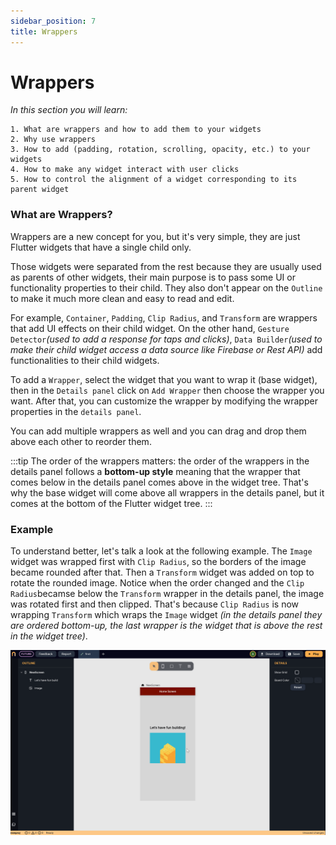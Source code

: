 ```yaml
---
sidebar_position: 7
title: Wrappers
---
```

# Wrappers
*In this section you will learn:*
```
1. What are wrappers and how to add them to your widgets
2. Why use wrappers
3. How to add (padding, rotation, scrolling, opacity, etc.) to your widgets
4. How to make any widget interact with user clicks
5. How to control the alignment of a widget corresponding to its parent widget

```
### What are Wrappers?

Wrappers are a new concept for you, but it's very simple, they are just Flutter widgets that have a single child only. 

Those widgets were separated from the rest because they are usually used as parents of other widgets, their main purpose is to pass some UI or functionality properties to their child. They also don't appear on the `Outline` to make it much more clean and easy to read and edit.

For example, `Container`, `Padding`, `Clip Radius`, and `Transform` are wrappers that add UI effects on their child widget. On the other hand, `Gesture Detector`*(used to add a response for taps and clicks)*, `Data Builder`*(used to make their child widget access a data source like Firebase or Rest API)* add functionalities to their child widgets.

To add a `Wrapper`, select the widget that you want to wrap it (base widget), then in the `Details panel` click on `Add Wrapper` then choose the wrapper you want. After that, you can customize the wrapper by modifying the wrapper properties in the `details panel`.

You can add multiple wrappers as well and you can drag and drop them above each other to reorder them.

:::tip
The order of the wrappers matters: the order of the wrappers in the details panel follows a **bottom-up style** meaning that the wrapper that comes below in the details panel comes above in the widget tree. That's why the base widget will come above all wrappers in the details panel, but it comes at the bottom of the Flutter widget tree. 
:::

### Example

To understand better, let's talk a look at the following example. The `Image` widget was wrapped first with `Clip Radius`, so the borders of the image became rounded after that. Then a `Transform` widget was added on top to rotate the rounded image. Notice when the order changed and the `Clip Radius`becamse below the `Transform` wrapper in the details panel, the image was rotated first and then clipped. That's because `Clip Radius` is now wrapping `Transform` which wraps the `Image` widget *(in the details panel they are ordered bottom-up, the last wrapper is the widget that is above the rest in the widget tree)*. 


![](./img/wrappers.gif)



